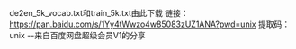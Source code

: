 de2en_5k_vocab.txt和train_5k.txt由此下载
链接：https://pan.baidu.com/s/1Yy4tWwzo4w85083zUZ1ANA?pwd=unix 
提取码：unix 
--来自百度网盘超级会员V1的分享
